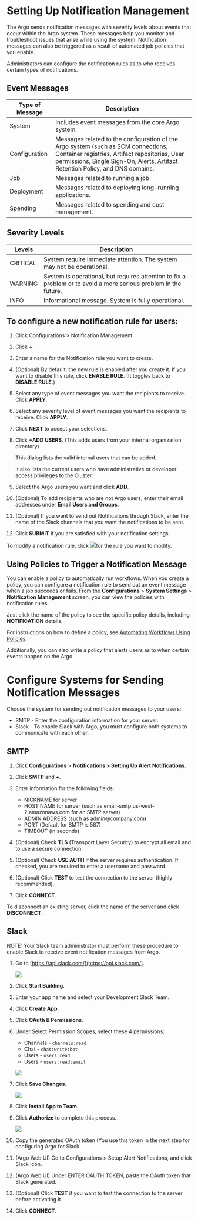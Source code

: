 # Setting Up Notification Management

The Argo sends notification messages with severity levels about events that occur within the Argo system. These messages help you monitor and troubleshoot issues that arise while using the system. Notification messages can also be triggered as a result of automated job policies that you enable.

Administrators can configure the notification rules as to who receives certain types of notifications.

## Event Messages

| Type of Message | Description                                                                                                                                                                                                           |
|-----------------|-----------------------------------------------------------------------------------------------------------------------------------------------------------------------------------------------------------------------|
| System          | Includes event messages from the core Argo system.                                                                                                                                                                    |
| Configuration   | Messages related to the configuration of the Argo system (such as SCM connections, Container registries, Artifact repositories, User permissions, Single Sign-On, Alerts, Artifact Retention Policy, and DNS domains. |
| Job             | Messages related to running a job                                                                                                                                                                                     |
| Deployment      | Messages related to deploying long-running applications.                                                                                                                                                              |
| Spending        | Messages related to spending and cost management.                                                                                                                                                                     |

## Severity Levels

| Levels   | Description                                                                                                      |
|----------|------------------------------------------------------------------------------------------------------------------|
| CRITICAL | System require immediate attention. The system may not be operational.                                           |
| WARNING  | System is operational, but requires attention to fix a problem or to avoid a more serious problem in the future. |
| INFO     | Informational message. System is fully operational.                                                              |

## To configure a new notification rule for users:

1.  Click Configurations > Notification Management.

2.  Click **+**.

3.  Enter a name for the Notification rule you want to create.
4.  (Optional) By default, the new rule is enabled after you create it. If you want to disable this rule, click **ENABLE RULE**. (It toggles back to **DISABLE RULE**.)
5.  Select any type of event messages you want the recipients to receive. Click **APPLY**.
6.  Select any severity level of event messages you want the recipients to receive. Click **APPLY**.

7.  Click **NEXT** to accept your selections.

8.  Click **+ADD USERS**. (This adds users from your internal organization directory)

    This dialog lists the valid internal users that can be added.

    It also lists the current users who have administrative or developer access privileges to the Cluster.

9.  Select the Argo users you want and click **ADD**.
10.  (Optional) To add recipients who are not Argo users, enter their email addresses under **Email Users and Groups**.
11.  (Optional) If you want to send out Notifications through Slack, enter the name of the Slack channels that you want the notifications to be sent.
12.  Click **SUBMIT** if you are satisfied with your notification settings.

To modify a notification rule, click ![](../docs/images/pencil_4_editing.png)for the rule you want to modify.

## <a name="UsingPolicies2TriggerNotificationMessage"></a>Using Policies to Trigger a Notification Message

You can enable a policy to automatically run workflows. When you create a policy, you can configure a notification rule to send out an event message when a job succeeds or fails. From the **Configurations** > **System Settings** > **Notification Management** screen, you can view the policies with notification rules.

Just click the name of the policy to see the specific policy details, including **NOTIFICATION** details.

For instructions on how to define a policy, see [Automating Workflows Using Policies](#/docs;doc=%2F..%2Fyaml%2Fex_create_policy_4_workflow.md).

Additionally, you can also write a policy that alerts users as to when certain events happen on the Argo.

# Configure Systems for Sending Notification Messages

Choose the system for sending out notification messages to your users:

*   SMTP - Enter the configuration information for your server.
*   Slack - To enable Slack with Argo, you must configure both systems to communicate with each other.

## SMTP

1.  Click **Configurations** > **Notifications > Setting Up Alert Notifications**.

2.  Click **SMTP** and **+**.

3.  Enter information for the following fields:
    *   NICKNAME for server
    *   HOST NAME for server (such as email-smtp.us-west-2.amazonaws.com for an SMTP server)
    *   ADMIN ADDRESS (such as admin@company.com)
    *   PORT (Default for SMTP is 587)
    *   TIMEOUT (in seconds)
4.  (Optional) Check **TLS** (Transport Layer Security) to encrypt all email and to use a secure connection.
5.  (Optional) Check **USE AUTH** if the server requires authentication. If checked, you are required to enter a username and password.
6.  (Optional) Click **TEST** to test the connection to the server (highly recommended).
7.  Click **CONNECT**.

To disconnect an existing server, click the name of the server and click **DISCONNECT**.

## Slack

NOTE: Your Slack team administrator must perform these procedure to enable Slack to receive event notification messages from Argo.

1.  Go to [https://api.slack.com/](https://api.slack.com/).

    ![](../docs/images/1_start_1099x317.png)

2.  Click **Start Building**.

3.  Enter your app name and select your Development Slack Team.
4.  Click **Create App**.

5.  Click **OAuth & Permissions**.
6.  Under Select Permission Scopes, select these 4 permissions:

    *   Channels - `channels:read`
    *   Chat - `chat:write:bot`
    *   Users - `users:read`
    *   Users - `users:read:email`

    ![](../docs/images/4_oauth-permissions_788x872.png)

7.  Click **Save Changes**.

    ![](../docs/images/5_install-app_815x501.png)

8.  Click **Install App to Team**.

9.  Click **Authorize** to complete this process.

    ![](../docs/images/7_oauth-token_919x645.png)

10.  Copy the generated OAuth token (You use this token in the next step for configuring Argo for Slack.
11.  (Argo Web UI) Go to Configurations > Setup Alert Notifications, and click Slack icon.

12.  (Argo Web UI) Under ENTER OAUTH TOKEN, paste the OAuth token that Slack generated.

13.  (Optional) Click **TEST** if you want to test the connection to the server before activating it.
14.  Click **CONNECT**.